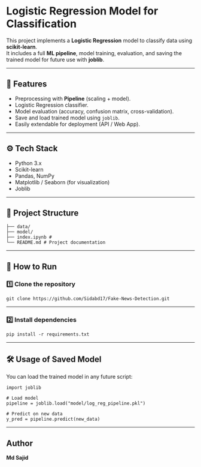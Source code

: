 # Logistic Regression Model for Classification

This project implements a **Logistic Regression** model to classify data using **scikit-learn**.  
It includes a full **ML pipeline**, model training, evaluation, and saving the trained model for future use with **joblib**.

---

## 📌 Features
- Preprocessing with **Pipeline** (scaling + model).
- Logistic Regression classifier.
- Model evaluation (accuracy, confusion matrix, cross-validation).
- Save and load trained model using `joblib`.
- Easily extendable for deployment (API / Web App).

---

## ⚙️ Tech Stack
- Python 3.x
- Scikit-learn
- Pandas, NumPy
- Matplotlib / Seaborn (for visualization)
- Joblib

---

## 📂 Project Structure

```
├── data/ 
├── model/ 
├── index.ipynb # 
└── README.md # Project documentation

```

---

## 🚀 How to Run

### 1️⃣ Clone the repository

```
git clone https://github.com/Sidabd17/Fake-News-Detection.git
```
---

### 2️⃣ Install dependencies
```
pip install -r requirements.txt
```

---

## 🛠️ Usage of Saved Model

You can load the trained model in any future script:
```
import joblib

# Load model
pipeline = joblib.load("model/log_reg_pipeline.pkl")

# Predict on new data
y_pred = pipeline.predict(new_data)
```
---

## Author 
**Md Sajid**
